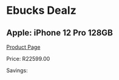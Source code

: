 
# Ebucks Dealz
## Apple: iPhone 12 Pro 128GB
[Product Page](https://www.ebucks.com/web/shop/productSelected.do?prodId=1069545949&catId=1158505265)

Price: R22599.00

Savings: 


	